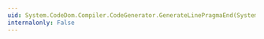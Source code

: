 ```yaml
---
uid: System.CodeDom.Compiler.CodeGenerator.GenerateLinePragmaEnd(System.CodeDom.CodeLinePragma)
internalonly: False
---
```

